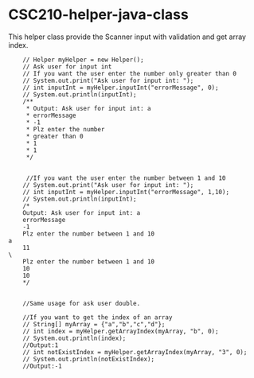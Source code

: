 # CSC210-helper-java-class
This helper class provide the Scanner input with validation and get array index.


        // Helper myHelper = new Helper();
        // Ask user for input int
        // If you want the user enter the number only greater than 0
        // System.out.print("Ask user for input int: ");
        // int inputInt = myHelper.inputInt("errorMessage", 0);
        // System.out.println(inputInt);
        /**
         * Output: Ask user for input int: a 
         * errorMessage 
         * -1 
         * Plz enter the number
         * greater than 0 
         * 1 
         * 1
         */


         //If you want the user enter the number between 1 and 10
        // System.out.print("Ask user for input int: ");
        // int inputInt = myHelper.inputInt("errorMessage", 1,10);
        // System.out.println(inputInt);
        /* 
        Output: Ask user for input int: a
        errorMessage
        -1
        Plz enter the number between 1 and 10                                                                                                                                                 a
        11                                                                                                                                                                                    \
        Plz enter the number between 1 and 10
        10
        10 
        */


        //Same usage for ask user double.

        //If you want to get the index of an array
        // String[] myArray = {"a","b","c","d"};
        // int index = myHelper.getArrayIndex(myArray, "b", 0);
        // System.out.println(index);
        //Output:1
        // int notExistIndex = myHelper.getArrayIndex(myArray, "3", 0);
        // System.out.println(notExistIndex);
        //Output:-1
